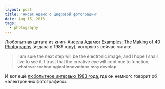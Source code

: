 ```yaml
---
layout: post
title: 'Ансел Адамс о цифровой фотографии'
date: Aug 15, 2013
tags:
  - photography
---
```


Любопытная цитата из книги [Ансела Адамса](/blog/4022) [Examples: The Making of 40 Photographs](http://www.amazon.com/gp/product/082121750X/?tag=artesapesphot-20) (издана в 1989 году), которую я сейчас читаю:

> I am sure the next step will be the electronic image, and I hope I shall live to see it. I trust that the creative eye will continue to function, whatever technological innovations may develop.

И вот ещё [любопытное интервью 1983 года](http://youtu.be/IWhQGU2RYuM), где он немного говорит об «электронных фотографиях».
